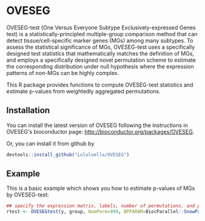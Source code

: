 # OVESEG

OVESEG-test (One Versus Everyone Subtype Exclusively-expressed Genes test) is a statistically-principled multiple-group comparison method that can detect tissue/cell-specific marker genes (MGs) among many subtypes. To assess the statistical significance of MGs, OVESEG-test uses a specifically designed test statistics that mathematically matches the definition of MGs, and employs a specifically designed novel permutation scheme to estimate the corresponding distribution under null hypothesis where the expression patterns of non-MGs can be highly complex.

This R package provides functions to compute OVESEG-test statistics and estimate p-values from weightedly aggregated permutations.

## Installation

You can install the latest version of OVESEG following the instructions in OVESEG's bioconductor page: http://bioconductor.org/packages/OVESEG.

Or, you can install it from github by

``` r
devtools::install_github("Lululuella/OVESEG")
```

## Example

This is a basic example which shows you how to estimate p-values of MGs by OVESEG-test:

``` r
## specify the expression matrix, labels, number of permutations, and parallel option 
rtest <- OVESEGtest(y, group, NumPerm=999, BPPARAM=BiocParallel::SnowParam())
```

